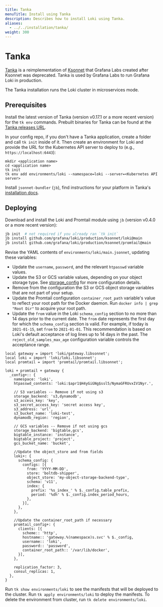 ```yaml
---
title: Tanka 
menuTitle: Install using Tanka
description: Describes how to install Loki using Tanka.
aliases: 
  - ../../installation/tanka/
weight: 300
---
```

# Tanka

[Tanka](https://tanka.dev) is a reimplementation of
[Ksonnet](https://ksonnet.io) that Grafana Labs created after Ksonnet was
deprecated. Tanka is used by Grafana Labs to run Grafana Loki in production.

The Tanka installation runs the Loki cluster in microservices mode.

## Prerequisites

Install the latest version of Tanka (version v0.17.1 or a more recent version) for the `tk env`
commands. Prebuilt binaries for Tanka can be found at the [Tanka releases
URL](https://github.com/grafana/tanka/releases).

In your config repo, if you don't have a Tanka application, create a folder and
call `tk init` inside of it. Then create an environment for Loki and provide the
URL for the Kubernetes API server to deploy to (e.g., `https://localhost:6443`):

```
mkdir <application name>
cd <application name>
tk init
tk env add environments/loki --namespace=loki --server=<Kubernetes API server>
```

Install `jsonnet-bundler` (`jb`), find instructions for your platform in Tanka's [installation docs](https://tanka.dev/install#jsonnet-bundler).

## Deploying

Download and install the Loki and Promtail module using `jb` (version v0.4.0 or a more recent version):

```bash
jb init  # not required if you already ran `tk init`
jb install github.com/grafana/loki/production/ksonnet/loki@main
jb install github.com/grafana/loki/production/ksonnet/promtail@main
```

Revise the YAML contents of `environments/loki/main.jsonnet`, updating these variables:

- Update the `username`, `password`, and the relevant `htpasswd` variable values.
- Update the S3 or GCS variable values, depending on your object storage type. See [storage_config](/docs/loki/<LOKI_VERSION>/configuration/#storage_config) for more configuration details.
- Remove from the configuration the S3 or GCS object storage variables that are not part of your setup.
- Update the Promtail configuration `container_root_path` variable's value to reflect your root path for the Docker daemon. Run `docker info | grep "Root Dir"` to acquire your root path.
- Update the `from` value in the Loki `schema_config` section to no more than 14 days prior to the current date. The `from` date represents the first day for which the `schema_config` section is valid. For example, if today is `2021-01-15`, set `from` to `2021-01-01`. This recommendation is based on Loki's default acceptance of log lines up to 14 days in the past. The `reject_old_samples_max_age` configuration variable controls the acceptance range.


```jsonnet
local gateway = import 'loki/gateway.libsonnet';
local loki = import 'loki/loki.libsonnet';
local promtail = import 'promtail/promtail.libsonnet';

loki + promtail + gateway {
  _config+:: {
    namespace: 'loki',
    htpasswd_contents: 'loki:$apr1$H4yGiGNg$ssl5/NymaGFRUvxIV1Nyr.',

    // S3 variables -- Remove if not using s3
    storage_backend: 's3,dynamodb',
    s3_access_key: 'key',
    s3_secret_access_key: 'secret access key',
    s3_address: 'url',
    s3_bucket_name: 'loki-test',
    dynamodb_region: 'region',

    // GCS variables -- Remove if not using gcs
    storage_backend: 'bigtable,gcs',
    bigtable_instance: 'instance',
    bigtable_project: 'project',
    gcs_bucket_name: 'bucket',

    //Update the object_store and from fields
    loki+: {
      schema_config: {
        configs: [{
          from: 'YYYY-MM-DD',
          store: 'boltdb-shipper',
          object_store: 'my-object-storage-backend-type',
          schema: 'v11',
          index: {
            prefix: '%s_index_' % $._config.table_prefix,
            period: '%dh' % $._config.index_period_hours,
          },
        }],
      },
    },

    //Update the container_root_path if necessary
    promtail_config+: {
      clients: [{
        scheme:: 'http',
        hostname:: 'gateway.%(namespace)s.svc' % $._config,
        username:: 'loki',
        password:: 'password',
        container_root_path:: '/var/lib/docker',
      }],
    },

    replication_factor: 3,
    consul_replicas: 1,
  },
}
```

Run `tk show environments/loki` to see the manifests that will be deployed to
the cluster. Run `tk apply environments/loki` to deploy the manifests.
To delete the environment from cluster, run `tk delete environments/loki`.
